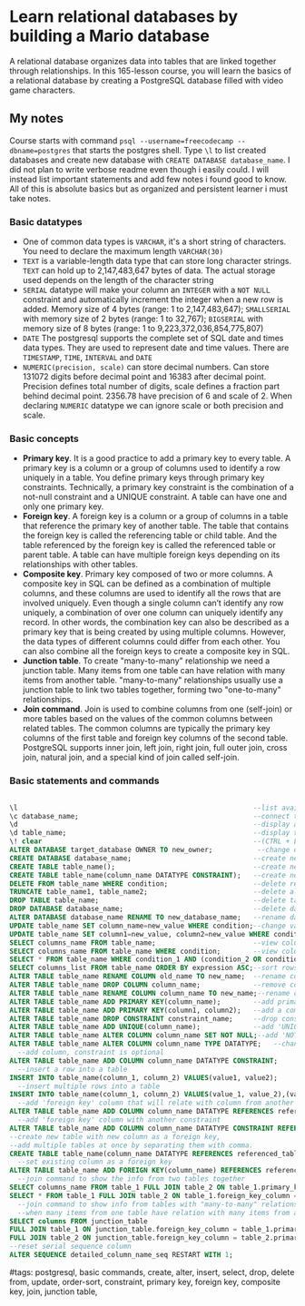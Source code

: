 # Learn relational databases by building a Mario database

A relational database organizes data into tables that are linked together through relationships.
In this 165-lesson course, you will learn the basics of a relational database by creating a PostgreSQL database filled with video game characters.

## My notes

Course starts with command `psql --username=freecodecamp --dbname=postgres` that starts the postgres shell. Type `\l` to list created databases and create new database with `CREATE DATABASE database_name`. I did not plan to write verbose readme even though i easily could. I will instead list important statements and add few notes i found good to know. All of this is absolute basics but as organized and persistent learner i must take notes.

### Basic datatypes

- One of common data types is `VARCHAR`, it's a short string of characters. You need to declare the maximum length `VARCHAR(30)`
- `TEXT` is a variable-length data type that can store long character strings. `TEXT` can hold up to 2,147,483,647 bytes of data. The actual storage used depends on the length of the character string
- `SERIAL` datatype will make your column an `INTEGER` with a `NOT NULL` constraint and automatically increment the integer when a new row is added. Memory size of 4 bytes (range: 1 to 2,147,483,647); `SMALLSERIAL` with memory size of 2 bytes (range: 1 to 32,767); `BIGSERIAL` with memory size of 8 bytes (range: 1 to 9,223,372,036,854,775,807)
- `DATE` The postgresql supports the complete set of SQL date and times data types. They are used to represent date and time values. There are `TIMESTAMP`, `TIME`, `INTERVAL` and `DATE`
- `NUMERIC(precision, scale)` can store decimal numbers. Can store 131072 digits before decimal point and 16383 after decimal point. Precision defines total number of digits, scale defines a fraction part behind decimal point. 2356.78 have precision of 6 and scale of 2. When declaring `NUMERIC` datatype we can ignore scale or both precision and scale.

### Basic concepts

- **Primary key**. It is a good practice to add a primary key to every table. A primary key is a column or a group of columns used to identify a row uniquely in a table. You define primary keys through primary key constraints. Technically, a primary key constraint is the combination of a not-null constraint and a UNIQUE constraint. A table can have one and only one primary key.
- **Foreign key**. A foreign key is a column or a group of columns in a table that reference the primary key of another table. The table that contains the foreign key is called the referencing table or child table. And the table referenced by the foreign key is called the referenced table or parent table. A table can have multiple foreign keys depending on its relationships with other tables.
- **Composite key**. Primary key composed of two or more columns. A composite key in SQL can be defined as a combination of multiple columns, and these columns are used to identify all the rows that are involved uniquely. Even though a single column can’t identify any row uniquely, a combination of over one column can uniquely identify any record. In other words, the combination key can also be described as a primary key that is being created by using multiple columns. However, the data types of different columns could differ from each other. You can also combine all the foreign keys to create a composite key in SQL.
- **Junction table**. To create "many-to-many" relationship we need a junction table. Many items from one table can have relation with many items from another table. "many-to-many" relationships usually use a junction table to link two tables together, forming two "one-to-many" relationships.
- **Join command**. Join is used to combine columns from one (self-join) or more tables based on the values of the common columns between related tables. The common columns are typically the primary key columns of the first table and foreign key columns of the second table. PostgreSQL supports inner join, left join, right join, full outer join, cross join, natural join, and a special kind of join called self-join.

### Basic statements and commands

```sql

\l                                                          --list available databases
\c database_name;                                           --connect to database
\d                                                          --display all tables
\d table_name;                                              --display table details
\! clear                                                    --(CTRL + L) alternative, clear screen
ALTER DATABASE target_database OWNER TO new_owner;           --change database owner
CREATE DATABASE database_name;                              --create new database
CREATE TABLE table_name();                                  --create new table
CREATE TABLE table_name(column_name DATATYPE CONSTRAINT);   --create new table with new columns (no comma between)
DELETE FROM table_name WHERE condition;                     --delete record from table
TRUNCATE table_name1, table_name2;                          --delete all records from the table
DROP TABLE table_name;                                      --delete table from database
DROP DATABASE database_name;                                --delete database
ALTER DATABASE database_name RENAME TO new_database_name;   --rename database
UPDATE table_name SET column_name=new_value WHERE condition;--change value in a row
UPDATE table_name SET column1=new_value, column2=new_value WHERE condition;--change multiple values
SELECT columns_name FROM table_name;                        --view columns in a table, use * to show all columns
SELECT columns_name FROM table_name WHERE condition;        --view columns in a table that match some condition eg. name='Mario'
SELECT * FROM table_name WHERE condition_1 AND (condition_2 OR condition_2) -- multiple conditions;
SELECT columns_list FROM table_name ORDER BY expression ASC;--sort rows by expression in ASC or DESC order
ALTER TABLE table_name RENAME COLUMN old_name TO new_name;  --rename column
ALTER TABLE table_name DROP COLUMN column_name;             --remove column
ALTER TABLE table_name RENAME COLUMN column_name TO new_name;--rename column
ALTER TABLE table_name ADD PRIMARY KEY(column_name);        --add primary key, column that will serve as unique identifier for each row
ALTER TABLE table_name ADD PRIMARY KEY(column1, column2);   --add a composite, primary key
ALTER TABLE table_name DROP CONSTRAINT constraint_name;     --drop constraint, eg. remove primary key (type '\d table_name' for more details)
ALTER TABLE table_name ADD UNIQUE(column_name);             --add 'UNIQUE' constraint to a column_name
ALTER TABLE table_name ALTER COLUMN column_name SET NOT NULL;--add 'NOT NULL' constraint to a column_name
ALTER TABLE table_name ALTER COLUMN column_name TYPE DATATYPE;   --change datatype of a column
  --add column, constraint is optional
ALTER TABLE table_name ADD COLUMN column_name DATATYPE CONSTRAINT;
  --insert a row into a table
INSERT INTO table_name(column_1, column_2) VALUES(value1, value2);
  --insert multiple rows into a table
INSERT INTO table_name(column_1, column_2) VALUES(value_1, value_2),(value_1, value_2);
  --add 'foreign key' column that will relate with column from another table
ALTER TABLE table_name ADD COLUMN column_name DATATYPE REFERENCES referenced_table_name(referenced_column_name);
  --add 'foreign key' column with another constraint
ALTER TABLE table_name ADD COLUMN column_name DATATYPE CONSTRAINT REFERENCES referenced_table_name(referenced_column_name);
--create new table with new column as a foreign key,
--add multiple tables at once by separating them with comma.
CREATE TABLE table_name(column_name DATATYPE REFERENCES referenced_table(referenced_column), column_name DATATYPE CONSTRAINT);
  --set existing column as a foreign key
ALTER TABLE table_name ADD FOREIGN KEY(column_name) REFERENCES referenced_table(referenced_column);
  --join command to show the info from two tables together
SELECT columns_name FROM table_1 FULL JOIN table_2 ON table_1.primary_key_column = table_2.foreign_key_column;
SELECT * FROM table_1 FULL JOIN table_2 ON table_1.foreign_key_column = table_2.foreign_key_column;
  --join command to show info from tables with "many-to-many" relations
  --when many items from one table have relation with many items from another table we have to use a "junction table"
SELECT columns FROM junction_table                                                  
FULL JOIN table_1 ON junction_table.foreign_key_column = table_1.primary_key_column 
FULL JOIN table_2 ON junction_table.foreign_key_column = table_2.primary_key_column;
--reset serial sequence column
ALTER SEQUENCE detailed_column_name_seq RESTART WITH 1;

```

#tags: postgresql, basic commands, create, alter, insert, select, drop, delete from, update, order-sort, constraint, primary key, foreign key, composite key, join, junction table,